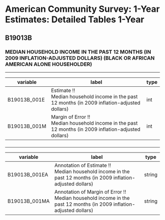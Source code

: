 # American Community Survey: 1-Year Estimates: Detailed Tables 1-Year

## B19013B

### MEDIAN HOUSEHOLD INCOME IN THE PAST 12 MONTHS (IN 2009 INFLATION-ADJUSTED DOLLARS) (BLACK OR AFRICAN AMERICAN ALONE HOUSEHOLDER)

___

| variable | label | type |
| ----- | ----- | ----- |
| B19013B_001E | Estimate !!<br>Median household income in the past 12 months (in 2009 inflation-adjusted dollars) | int |
| B19013B_001M | Margin of Error !!<br>Median household income in the past 12 months (in 2009 inflation-adjusted dollars) | int |
### 

___

| variable | label | type |
| ----- | ----- | ----- |
| B19013B_001EA | Annotation of Estimate !!<br>Median household income in the past 12 months (in 2009 inflation-adjusted dollars) | string |
| B19013B_001MA | Annotation of Margin of Error !!<br>Median household income in the past 12 months (in 2009 inflation-adjusted dollars) | string |

